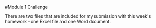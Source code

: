 #Module 1 Challenge

There are two files that are included for my submission with this week's homework - one Excel file and one Word document. 

